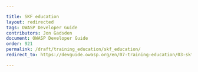 ```yaml
---

title: SKF education
layout: redirected
tags: OWASP Developer Guide
contributors: Jon Gadsden
document: OWASP Developer Guide
order: 921
permalink: /draft/training_education/skf_education/
redirect_to: https://devguide.owasp.org/en/07-training-education/03-skf/

---
```

